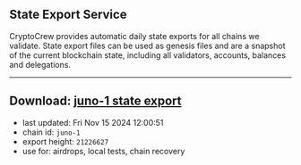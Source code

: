 ## State Export Service
CryptoCrew provides automatic daily state exports for all chains we validate. State export files can be used as genesis files and are a snapshot of the current blockchain state, including all validators, accounts, balances and delegations.

---
**Download: [juno-1 state export](https://dl-eu2.ccvalidators.com/SERVICE/juno/juno-1_export_21226627.json)**
---

- last updated: Fri Nov 15 2024 12:00:51
- chain id: `juno-1`
- export height: `21226627`
- use for: airdrops, local tests, chain recovery
